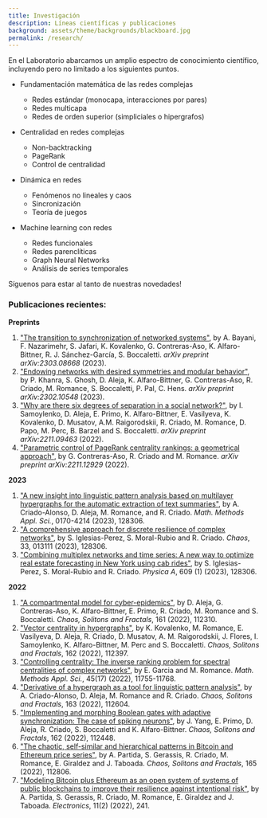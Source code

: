 ```yaml
---
title: Investigación
description: Líneas científicas y publicaciones
background: assets/theme/backgrounds/blackboard.jpg
permalink: /research/
---
```




En el Laboratorio abarcamos un amplio espectro de conocimiento científico, incluyendo pero no limitado a los siguientes puntos.

- Fundamentación matemática de las redes complejas
    - Redes estándar (monocapa, interacciones por pares)
    - Redes multicapa
    - Redes de orden superior (simpliciales o hipergrafos)

- Centralidad en redes complejas
    - Non-backtracking
    - PageRank
    - Control de centralidad

- Dinámica en redes
    - Fenómenos no lineales y caos
    - Sincronización
    - Teoría de juegos

- Machine learning con redes
    - Redes funcionales
    - Redes parenclíticas
    - Graph Neural Networks
    - Análisis de series temporales

Síguenos para estar al tanto de nuestras novedades!



### Publicaciones recientes:


<strong>Preprints</strong>

<ol>
    <li><a href="http://doi.org/10.48550/arXiv.2303.08668"> "The transition to synchronization of networked systems"</a>, by A. Bayani, F. Nazarimehr, S. Jafari, K. Kovalenko, G. Contreras-Aso, K. Alfaro-Bittner, R. J. Sánchez-García, S. Boccaletti. <em>arXiv preprint arXiv:2303.08668</em> (2023).</li>
    <li><a href="http://doi.org/10.48550/arXiv.2302.10548"> "Endowing networks with desired symmetries and modular behavior"</a>, by P. Khanra, S. Ghosh, D. Aleja, K. Alfaro-Bittner, G. Contreras-Aso, R. Criado, M. Romance, S. Boccaletti, P. Pal, C. Hens. <em>arXiv preprint arXiv:2302.10548</em> (2023).</li>
    <li><a href="http://doi.org/10.48550/arXiv.2211.09463"> "Why are there six degrees of separation in a social network?"</a>, by I. Samoylenko, D. Aleja, E. Primo, K. Alfaro-Bittner, E. Vasilyeva, K. Kovalenko, D. Musatov, A.M. Raigorodskii, R. Criado, M. Romance, D. Papo, M. Perc, B. Barzel and S. Boccaletti. <em>arXiv preprint arXiv:2211.09463</em> (2022).</li>
    <li><a href="http://doi.org/10.48550/arXiv.2211.12929"> "Parametric control of PageRank centrality rankings: a geometrical approach"</a>, by G. Contreras-Aso, R. Criado and M. Romance. <em>arXiv preprint arXiv:2211.12929</em> (2022).</li>
</ol>       


<strong>2023</strong>

<ol>
    <li><a href="https://onlinelibrary.wiley.com/doi/full/10.1002/mma.9201"> "A new insight into linguistic pattern analysis based on multilayer hypergraphs for the automatic extraction of text summaries"</a>, by A. Criado-Alonso, D. Aleja, M. Romance, and R. Criado. <em>Math. Methods Appl. Sci.</em>, 0170-4214 (2023),  128306.</li>
    <li><a href="https://aip.scitation.org/doi/abs/10.1063/5.0124687"> "A comprehensive approach for discrete resilience of complex networks"</a>, by S. Iglesias-Perez, S. Moral-Rubio and R. Criado. <em>Chaos</em>, 33, 013111 (2023),  128306.</li>
    <li><a href="http://doi.org/10.1016/j.physa.2022.128306"> "Combining multiplex networks and time series: A new way to optimize real estate forecasting in New York using cab rides"</a>, by S. Iglesias-Perez, S. Moral-Rubio and R. Criado. <em>Physica A</em>, 609 (1) (2023),  128306.</li>
</ol>   


<strong>2022</strong>

<ol>
    <li><a href="http://doi.org/10.1016/j.chaos.2022.112310"> "A compartmental model for cyber-epidemics"</a>, by D. Aleja, G. Contreras-Aso, K. Alfaro-Bittner, E. Primo, R. Criado, M. Romance and S. Boccaletti. <em>Chaos, Solitons and Fractals</em>, 161 (2022),  112310. </li>
    <li><a href="http://doi.org/10.1016/j.chaos.2022.112397"> "Vector centrality in hypergraphs"</a>, by K. Kovalenko, M. Romance, E. Vasilyeva, D. Aleja, R. Criado, D. Musatov, A. M. Raigorodskii, J. Flores, I. Samoylenko, K. Alfaro-Bittner, M. Perc and S. Boccaletti. <em>Chaos, Solitons and Fractals</em>, 162 (2022),  112397.</li>
    <li><a href="http://doi.org/10.1002/mma.8478"> "Controlling centrality: The inverse ranking problem for spectral centralities of complex networks"</a>, by E. Garcia and M. Romance. <em>Math. Methods Appl. Sci.</em>, 45(17) (2022),  11755-11768. </li>
    <li><a href="http://doi.org/10.1016/j.chaos.2022.112604"> "Derivative of a hypergraph as a tool for linguistic pattern analysis"</a>, by A. Criado-Alonso, D. Aleja, M. Romance and R. Criado. <em>Chaos, Solitons and Fractals</em>, 163 (2022),  112604.</li>
    <li><a href="http://doi.org/10.1016/j.chaos.2022.112448"> "Implementing and morphing Boolean gates with adaptive synchronization: The case of spiking neurons"</a>, by J. Yang, E. Primo, D. Aleja, R. Criado, S. Boccaletti and K. Alfaro-Bittner. <em>Chaos, Solitons and Fractals</em>, 162 (2022),  112448.</li>
    <li><a href="http://doi.org/10.1016/j.chaos.2022.112806"> "The chaotic, self-similar and hierarchical patterns in Bitcoin and Ethereum price series"</a>, by A. Partida, S. Gerassis, R. Criado, M. Romance, E. Giraldez and J. Taboada. <em>Chaos, Solitons and Fractals</em>, 165 (2022),  112806.</li>
    <li><a href="http://doi.org/10.3390/electronics11020241"> "Modeling Bitcoin plus Ethereum as an open system of systems of public blockchains to improve their resilience against intentional risk"</a>, by A. Partida, S. Gerassis, R. Criado, M. Romance, E. Giraldez and J. Taboada. <em>Electronics</em>, 11(2) (2022),  241.</li>
</ol>   
    
               


